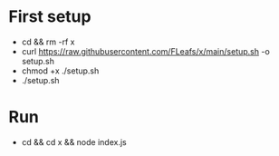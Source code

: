 # First setup
- cd && rm -rf x
- curl https://raw.githubusercontent.com/FLeafs/x/main/setup.sh -o setup.sh
- chmod +x ./setup.sh
- ./setup.sh

# Run
- cd && cd x && node index.js
